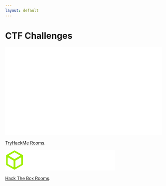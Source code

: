 ```yaml
---
layout: default
---
```


# CTF Challenges
![TryHackMelogo](./tryhackme_logo_full.svg)

[TryHackMe Rooms](./TryHackMe.html).  

![HTBlogo](./logo-htb.svg)

[Hack The Box Rooms](./hackthebox.html).





